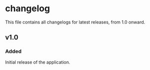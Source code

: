 # changelog

This file contains all changelogs for latest releases, from 1.0 onward.

## v1.0

### Added
Initial release of the application.